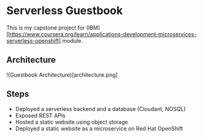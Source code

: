 # Serverless Guestbook

This is my capstone project for (IBM)[https://www.coursera.org/learn/applications-development-microservices-serverless-openshift] module.

## Architecture
!(Guestbook Architecture)[architecture.png]

## Steps
- Deployed a serverless backend and a database (Cloudant, NOSQL)
- Exposed REST APIs
- Hosted a static website using object storage
- Deployed a static website as a microservice on Red Hat OpenShift
